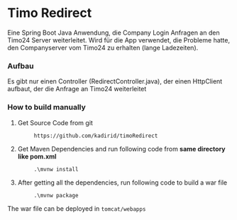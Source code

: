 # Timo Redirect

Eine Spring Boot Java Anwendung, die Company Login Anfragen an den Timo24 Server weiterleitet.
Wird für die App verwendet, die Probleme hatte, den Companyserver vom Timo24 zu erhalten (lange Ladezeiten).

 ### Aufbau

Es gibt nur einen Controller (RedirectController.java), der einen HttpClient aufbaut, der die Anfrage an Timo24 weiterleitet


### How to build manually

1. Get Source Code from git 
            
            https://github.com/kadirid/timoRedirect


2. Get Maven Dependencies and run following code from **same directory like pom.xml**

            .\mvnw install

3. After getting all the dependencies, run following code to build a war file

            .\mvnw package

The war file can be deployed in ``tomcat/webapps``